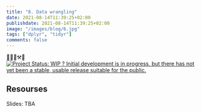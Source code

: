 ```yaml
---
title: "8. Data wrangling"
date: 2021-08-14T11:39:25+02:00
publishdate: 2021-08-14T11:39:25+02:00
image: "/images/blog/6.jpg"
tags: ["dplyr", "tidyr"]
comments: false
---
```


👷🧑🔧⚒️🔩 [![Project Status: WIP ? Initial development is in progress, but there
has not yet been a stable, usable release suitable for the
public.](https://www.repostatus.org/badges/latest/wip.svg)](https://www.repostatus.org/#wip)


## Resourses

Slides: TBA